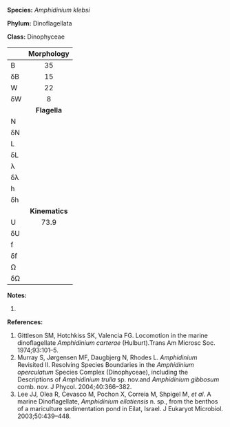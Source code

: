 **Species:** *Amphidinium klebsi*

**Phylum:** Dinoflagellata

**Class:** Dinophyceae

|    | **Morphology** |
|:-- | :------------: |
| B  | 35 |
| δB | 15 |
| W  | 22 |
| δW | 8 |
|    | **Flagella** |
| N  |  |
| δN |  |
| L  |  |
| δL |  |
| λ  |  |
| δλ |  |
| h  |  |
| δh |  |
|    | **Kinematics** |
| U  | 73.9 |
| δU |  |
| f  |  |
| δf |  |
| Ω  |  |
| δΩ |  |

**Notes:**

1.

**References:**

1. Gittleson SM, Hotchkiss SK, Valencia FG.  Locomotion in the marine dinoflagellate *Amphidinium carterae* (Hulburt).Trans Am Microsc Soc. 1974;93:101–5.
1. Murray S, Jørgensen MF, Daugbjerg N, Rhodes L. *Amphidinium* Revisited II. Resolving Species Boundaries in the *Amphidinium operculatum* Species Complex (Dinophyceae), including the Descriptions of *Amphidinium trulla* sp. nov.and *Amphidinium gibbosum* comb. nov.  J Phycol. 2004;40:366–382.
1. Lee JJ, Olea R, Cevasco M, Pochon X, Correia M, Shpigel M, *et al*.  A marine Dinoflagellate, *Amphidinium eilatiensis* n. sp., from the benthos of a mariculture sedimentation pond in Eilat, Israel.  J Eukaryot Microbiol. 2003;50:439–448.
